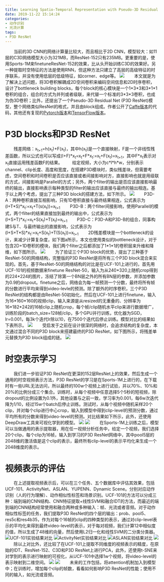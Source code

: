 ```yaml
---
title: Learning Spatio-Temporal Representation with Pseudo-3D Residual Networks
date: 2019-11-22 15:14:24
categories: 
- 动作识别
- 光流计算
tags:
- P3D ResNet
---
```

&emsp;&emsp;当前的3D CNN的网络计算量比较大，而且相比于2D CNN，模型较大：如11层的C3D网络模型大小为321MB，而ResNet-152只有235MB。更重要的是，使用Sports-1M来finetuneResNet-152的效果，比从头开始训练C3D的效果好。另一种提取时空特征的方法是使用RNN，但这种方法只建立了高层的高级特征的时序联系，并没有使用低层的低级特征，如corner、edge等。
![](/images/P3D/fig_comp.png "")
&emsp;&emsp;本文就是为了解决上述问题，将3D卷积解耦成2D空间卷积来编码空间信息和2D时序卷积，设计了bottleneck building blocks，每个block的核心模块是一个1\*3\*3和3\*1\*1卷积的组合，组合的方式为并列或者级联，来代替一个标准的3\*3\*3卷积，也成为伪3D卷积；比外，还提出了一个Pseudo-3D Residual Net (P3D ResNet)模型，整个网络类似ResNet的格式，并且由block组成。作者公开了[Caffe版本](https://github.com/ZhaofanQiu/pseudo-3d-residual-networks)的代码，其他还有复现的[Pytorch版本](https://github.com/qijiezhao/pseudo-3d-pytorch)和[TensorFlow版本](https://github.com/Ontheway361/P3D)。
# P3D blocks和P3D ResNet
&emsp;&emsp;残差网络：x<sub>t+1</sub>=h(x<sub>t</sub>)+F(x<sub>t</sub>)，其中h(x<sub>t</sub>)是一个直接映射，F是一个非线性残差函数，所以公式也可以写成(I+F)\*x<sub>t</sub>=x<sub>t</sub>+F\*x<sub>t</sub>:=x<sub>t</sub>+F(x<sub>t</sub>)=x<sub>t+1</sub>，其中F\*x<sub>t</sub>表示对x<sub>t</sub>直接运用残差函数F的结果。
&emsp;&emsp;给定视频，大小为c\*l\*h\*w，分别表示channel、clip长度、高度和宽度，在搭建P3D模块时，类似残差块，但需要考虑，空间卷积和时间卷积是否应该直接或者间接影响对方，直接影响也就是用级联的方式，间接影响是Parallel的方式；另外，两个filter的输出是否应该直接影响最终的输出，直接影响表示每种类型的filter的输出应该直接与最终的输出相连。基于以上两个考虑，提出了三种P3D block的搭建方法，如下所示。
![](/images/P3D/fig_block.png "")
&emsp;&emsp;P3D-A：两种卷积直接互相影响，只有1D卷积直接与最终结果相连，公式表示为(I+T\*S)\*x<sub>t</sub>:=x<sub>t</sub>+T(s(x<sub>t</sub>))=x<sub>t+1</sub>
&emsp;&emsp;P3D-B：两个filter间接影响，使用Parallel的模式，两个filter的结果直接加到最终的输出中，公式表示为(I+S+T)\*x<sub>t</sub>:=x<sub>t</sub>+S(x<sub>t</sub>)+T(x<sub>t</sub>)=x<sub>t+1</sub>
&emsp;&emsp;P3D-C：P3D-A和P3D-B的组合，同事构建S与T、与最终输出的直接影响，公式表示为(I+S+T\*S)\*x<sub>t</sub>:=x<sub>t</sub>+S(x<sub>t</sub>)+T(S(x<sub>t</sub>))=x<sub>t+1</sub>
&emsp;&emsp;2D残差模块是一个bottleneck的设计，来减少计算复杂度，如下图a所示，本文也使用类似的bottleneck设计，对于包含2D+1D卷积的模块，我们两个filter之后都添加了1\*1\*1的卷积层来升维和降维，如下图所示。
![](/images/P3D/fig_bottle.png "")
&emsp;&emsp;为了验证三个P3D block的优势，提出了三种基于ResNet-50的网络结构，完整版的P3D ResNet是将所有三个P3D block混合来实现的。首先，基于ResNet-50的网络结构的对比是在UCF-101上进行的，首先用UCF-101的视频数据来finetune ResNet-50，输入为从240\*320上随机crop得到的224\*224的图片，冻结了除第一个BN层之外的所有BN层的参数，并添加参数为0.9的dropout。finetune之后，网络会为每一帧预测一个分数，最终将所有帧的分数进行平均来得到video-levle的预测。除了额外的时序卷积，三个P3D ResNet的结构都是由ResNet-50初始化，然后在UCF-101上进行finetune，输入为16\*160\*160的视频clip，输入来源是从resized的无重叠的、分辨率为16\*182\*242的16帧clip上随机crop，每个帧/clip随机水平clip来进行数据增广，训练阶段的batch_size=128帧/clip，多个GPU并行训练，优化器为SGD，lr=0.001，每3k个迭代lr除以10，在7500个迭代后停止训练。模型对比的结果如下表所示。
![](/images/P3D/tab_comp.png "")
&emsp;&emsp;受启发于之前在设计很深的网络时，会追求结构的复杂度，本文通过混合不同的P3D block来搭建最终的P3D ResNet，如下图所示，将残差单元替换为P3D block组成的链。
![](/images/P3D/fig_P3D.png "")
# 时空表示学习
&emsp;&emsp;我们进一步验证P3D ResNet在更深的152层ResNet上的效果，然后生成一个通用的时空视频表示方法，P3D ResNet的学习是在Sports-1M上进行的，在下载时有一些URL无法访问，所以最终的100w个视频上进行试验，并以70%、10%和20%的比例分成三个集合。训练时，从每个视频中任意选择5个5秒的短视频，除dropout的比例设置为0.1外，其他设置与之前一致，学习率为0.001，每6w次迭代降为1/10，经过15w个batch后停止训练。测试时，从每个视频中随机采样20个clip，并对每个clip进行中心crop，输入到模型中得到clip-level的预测分数，通过平均所有的分数来得到video-level的预测。对比结果如下所示，此外，还使用DeepDraw工具来可视化学到的模型。
![](/images/P3D/tab_state.png "")
![](/images/P3D/fig_vis.png "")
&emsp;&emsp;在Sports-1M上训练之后，模型可以当做通用的表示提取器，用在任一视频分析任务中，给定一个视频，我们选择20个clip，每个clip为16帧，输入到学习的P3D ResNet网络中，其中pool5层的2048维的激活值是这个clip的表示，最终所有clip-level的表示平均化来生成一个2048维度的表示。
# 视频表示的评估
&emsp;&emsp;在上述提取视频表示后，可以在三个任务、五个数据库中评估其效果，包括UCF-101、ActivityNet、ASLAN、YUPENN、Dynamic Scene。分别对应动作识别（人的行为理解）、动作相似性标签和场景识别。UCF-101的方法可以分成三种：端到端的CNN结构、CNN特征提取+线性SVM和融合IDT的方法，而最近的端到端的CNN结构经常使用和融合两种或多种输入：帧、光流或者音频。对于动作相似性标签的任务，我们提取P3D ResNet的四个层的输出：prob、pool5、res5c和res4b35，作为对每个16帧的clip的四种类型的表示，通过对clip-level表示的平均化来得到最终video-level的表示，对于每对视频，我们计算12中相似度的值，所以生成了48维的向量，然后使用L2归一化和线性SVM的二分类分类器。
![](/images/P3D/tab_UCF.png "UCF-101实验结果对比")
![](/images/P3D/tab_ActivityNet.png "ActivityNet实验结果对比")
![](/images/P3D/tab_ASLAN.png "ASLAN实验结果对比")
![](/images/P3D/tab_scene.png "")
&emsp;&emsp;除以上对比外，还比较了在UCF-101上提取不同维度的视频表示的精度，在原始的IDT、ResNet-152、C3D和P3D ResNet上进行PCA，此外，还使用t-SNE来对学到的表示进行映射的可视化，从UCF-101中选择1w个视频，将video-level的表示映射到二维空间。
![](/images/P3D/fig_PCA.png "")
![](/images/P3D/fig_tsne.png "")
&emsp;&emsp;未来的工作包括，将attention机制加入到模型中；在训练时，增加每个clip的帧数，看看如何影响P3D ResNet的性能；使用不同的输入，如光流或音频。